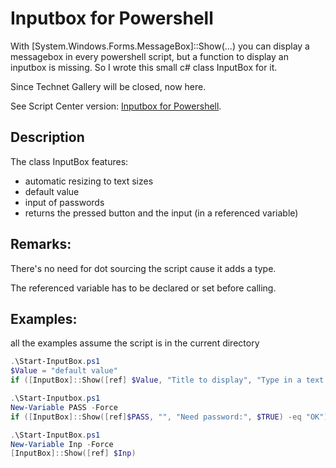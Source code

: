 # Inputbox for Powershell
With [System.Windows.Forms.MessageBox]::Show(...) you can display a messagebox in every powershell script, but a function to display an inputbox is missing. So I wrote this small c# class InputBox for it.

Since Technet Gallery will be closed, now here.

See Script Center version: [Inputbox for Powershell](https://gallery.technet.microsoft.com/Inputbox-for-Powershell-6ac0741d).

## Description
The class InputBox features:
* automatic resizing to text sizes
* default value
* input of passwords
* returns the pressed button and the input (in a referenced variable)

## Remarks:
There's no need for dot sourcing the script cause it adds a type.

The referenced variable has to be declared or set before calling.

## Examples:
all the examples assume the script is in the current directory

```powershell
.\Start-InputBox.ps1
$Value = "default value"
if ([InputBox]::Show([ref] $Value, "Title to display", "Type in a text please") -eq "OK") { $Value } else { "Cancelled" }
```

```powershell
.\Start-Inputbox.ps1
New-Variable PASS -Force
if ([InputBox]::Show([ref]$PASS, "", "Need password:", $TRUE) -eq "OK") { "Password stored" } else { "Cancel" }
```

```powershell
.\Start-InputBox.ps1
New-Variable Inp -Force
[InputBox]::Show([ref] $Inp)
```
